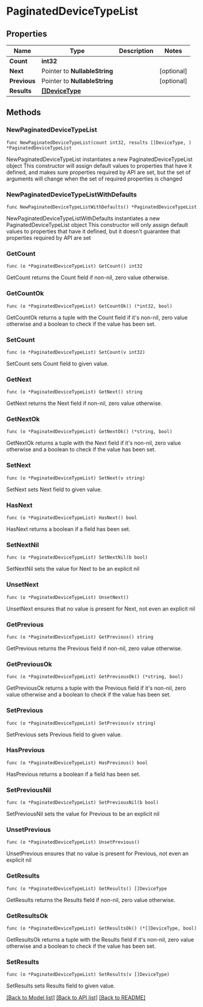 # PaginatedDeviceTypeList

## Properties

Name | Type | Description | Notes
------------ | ------------- | ------------- | -------------
**Count** | **int32** |  | 
**Next** | Pointer to **NullableString** |  | [optional] 
**Previous** | Pointer to **NullableString** |  | [optional] 
**Results** | [**[]DeviceType**](DeviceType.md) |  | 

## Methods

### NewPaginatedDeviceTypeList

`func NewPaginatedDeviceTypeList(count int32, results []DeviceType, ) *PaginatedDeviceTypeList`

NewPaginatedDeviceTypeList instantiates a new PaginatedDeviceTypeList object
This constructor will assign default values to properties that have it defined,
and makes sure properties required by API are set, but the set of arguments
will change when the set of required properties is changed

### NewPaginatedDeviceTypeListWithDefaults

`func NewPaginatedDeviceTypeListWithDefaults() *PaginatedDeviceTypeList`

NewPaginatedDeviceTypeListWithDefaults instantiates a new PaginatedDeviceTypeList object
This constructor will only assign default values to properties that have it defined,
but it doesn't guarantee that properties required by API are set

### GetCount

`func (o *PaginatedDeviceTypeList) GetCount() int32`

GetCount returns the Count field if non-nil, zero value otherwise.

### GetCountOk

`func (o *PaginatedDeviceTypeList) GetCountOk() (*int32, bool)`

GetCountOk returns a tuple with the Count field if it's non-nil, zero value otherwise
and a boolean to check if the value has been set.

### SetCount

`func (o *PaginatedDeviceTypeList) SetCount(v int32)`

SetCount sets Count field to given value.


### GetNext

`func (o *PaginatedDeviceTypeList) GetNext() string`

GetNext returns the Next field if non-nil, zero value otherwise.

### GetNextOk

`func (o *PaginatedDeviceTypeList) GetNextOk() (*string, bool)`

GetNextOk returns a tuple with the Next field if it's non-nil, zero value otherwise
and a boolean to check if the value has been set.

### SetNext

`func (o *PaginatedDeviceTypeList) SetNext(v string)`

SetNext sets Next field to given value.

### HasNext

`func (o *PaginatedDeviceTypeList) HasNext() bool`

HasNext returns a boolean if a field has been set.

### SetNextNil

`func (o *PaginatedDeviceTypeList) SetNextNil(b bool)`

 SetNextNil sets the value for Next to be an explicit nil

### UnsetNext
`func (o *PaginatedDeviceTypeList) UnsetNext()`

UnsetNext ensures that no value is present for Next, not even an explicit nil
### GetPrevious

`func (o *PaginatedDeviceTypeList) GetPrevious() string`

GetPrevious returns the Previous field if non-nil, zero value otherwise.

### GetPreviousOk

`func (o *PaginatedDeviceTypeList) GetPreviousOk() (*string, bool)`

GetPreviousOk returns a tuple with the Previous field if it's non-nil, zero value otherwise
and a boolean to check if the value has been set.

### SetPrevious

`func (o *PaginatedDeviceTypeList) SetPrevious(v string)`

SetPrevious sets Previous field to given value.

### HasPrevious

`func (o *PaginatedDeviceTypeList) HasPrevious() bool`

HasPrevious returns a boolean if a field has been set.

### SetPreviousNil

`func (o *PaginatedDeviceTypeList) SetPreviousNil(b bool)`

 SetPreviousNil sets the value for Previous to be an explicit nil

### UnsetPrevious
`func (o *PaginatedDeviceTypeList) UnsetPrevious()`

UnsetPrevious ensures that no value is present for Previous, not even an explicit nil
### GetResults

`func (o *PaginatedDeviceTypeList) GetResults() []DeviceType`

GetResults returns the Results field if non-nil, zero value otherwise.

### GetResultsOk

`func (o *PaginatedDeviceTypeList) GetResultsOk() (*[]DeviceType, bool)`

GetResultsOk returns a tuple with the Results field if it's non-nil, zero value otherwise
and a boolean to check if the value has been set.

### SetResults

`func (o *PaginatedDeviceTypeList) SetResults(v []DeviceType)`

SetResults sets Results field to given value.



[[Back to Model list]](../README.md#documentation-for-models) [[Back to API list]](../README.md#documentation-for-api-endpoints) [[Back to README]](../README.md)


